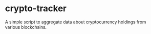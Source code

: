 # crypto-tracker
A simple script to aggregate data about cryptocurrency holdings from various blockchains.
